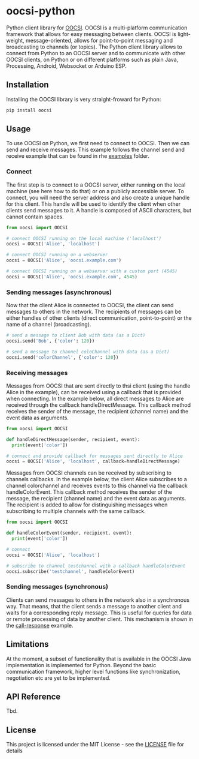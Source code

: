 # oocsi-python
Python client library for [OOCSI](https://github.com/iddi/oocsi). OOCSI is a multi-platform communication framework that allows for easy messaging between clients. OOCSI is light-weight, message-oriented, allows for point-to-point messaging and broadcasting to channels (or topics). The Python client library allows to connect from Python to an OOCSI server and to communicate with other OOCSI clients, on Python or on different platforms such as plain Java, Processing, Android, Websocket or Arduino ESP.

## Installation
Installing the OOCSI library is very straight-froward for Python:

```bash
pip install oocsi
```

## Usage
To use OOCSI on Python, we first need to connect to OOCSI. Then we can send and receive messages. This example follows the channel send and receive example that can be found in rhe [examples](examples/) folder.

### Connect
The first step is to connect to a OOCSI server, either running on the local machine (see here how to do that) or on a publicly accessible server. To connect, you will need the server address and also create a unique handle for this client. This handle will be used to identify the client when other clients send messages to it. A handle is composed of ASCII characters, but cannot contain spaces.

```python
from oocsi import OOCSI

# connect OOCSI running on the local machine ('localhost')
oocsi = OOCSI('Alice', 'localhost')

# connect OOCSI running on a webserver
oocsi = OOCSI('Alice', 'oocsi.example.com')

# connect OOCSI running on a webserver with a custom port (4545)
oocsi = OOCSI('Alice', 'oocsi.example.com', 4545)
```  

### Sending messages (asynchronous)

Now that the client Alice is connected to OOCSI, the client can send messages to others in the network. The recipients of messages can be either handles of other clients (direct communication, point-to-point) or the name of a channel (broadcasting).

```python
# send a message to client Bob with data (as a Dict)
oocsi.send('Bob', {'color': 120})

# send a message to channel coloChannel with data (as a Dict)
oocsi.send('colorChannel', {'color': 120})
```  

### Receiving messages
Messages from OOCSI that are sent directly to thsi client (using the handle Alice in the example), can be received using a callback that is provided when connecting. In the example below, all direct messages to Alice are received through the callback handleDirectMessage. This callback method receives the sender of the message, the recipient (channel name) and the event data as arguments. 

```python
from oocsi import OOCSI

def handleDirectMessage(sender, recipient, event):
  print(event['color'])

# connect and provide callback for messages sent directly to Alice
oocsi = OOCSI('Alice', 'localhost', callback=handleDirectMessage)

```  

Messages from OOCSI channels can be received by subscribing to channels callbacks. In the example below, the client Alice subscribes to a channel colorchannel and receives events to this channel via the callback handleColorEvent. This callback method receives the sender of the message, the recipient (channel name) and the event data as arguments. The recipient is added to allow for distinguishing messages when subscribing to multiple channels with the same callback.

```python
from oocsi import OOCSI

def handleColorEvent(sender, recipient, event):
  print(event['color'])

# connect 
oocsi = OOCSI('Alice', 'localhost')

# subscribe to channel testchannel with a callback handleColorEvent
oocsi.subscribe('testchannel', handleColorEvent)
```  

### Sending messages (synchronous)
Clients can send messages to others in the network also in a synchronous way. That means, that the client sends a message to another client and waits for a corresponding reply message. This is useful for queries for data or remote processing of data by another client.
This mechanism is shown in the [call-response](examples/callResponse.py) example.


## Limitations
At the moment, a subset of functionality that is available in the OOCSI Java implementation is implemented for Python. Beyond the basic communication framework, higher level functions like synchronization, negotiation etc are yet to be implemented.


## API Reference
Tbd.


## License
This project is licensed under the MIT License - see the [LICENSE](LICENSE) file for details
